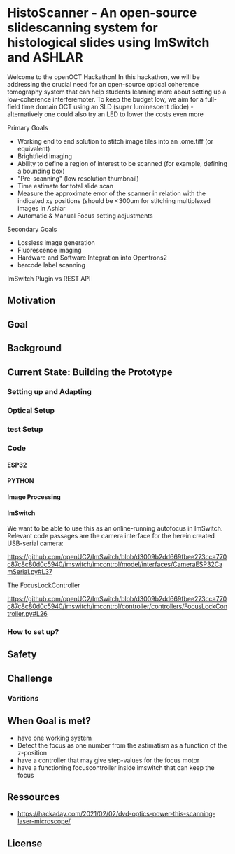 # HistoScanner - An open-source slidescanning system for histological slides using ImSwitch and ASHLAR

Welcome to the openOCT Hackathon! In this hackathon, we will be addressing the crucial need for an open-source optical coherence tomography system that can help students learning more about setting up a low-coherence interferemoter. To keep the budget low, we aim for a full-field time domain OCT using an SLD (super luminescent diode) - alternatively one could also try an LED to lower the costs even more


Primary Goals
- Working end to end solution to stitch image tiles into an .ome.tiff (or equivalent)
- Brightfield imaging
- Ability to define a region of interest to be scanned (for example, defining a bounding box)
- "Pre-scanning" (low resolution thumbnail)
- Time estimate for total slide scan
- Measure the approximate error of the scanner in relation with the indicated xy positions (should be <300um for stitching multiplexed images in Ashlar
- Automatic & Manual Focus setting adjustments

Secondary Goals
- Lossless image generation
- Fluorescence imaging
- Hardware and Software Integration into Opentrons2
- barcode label scanning



ImSwitch Plugin vs REST API




## Motivation


## Goal


## Background


## Current State: Building the Prototype


### Setting up and Adapting

### Optical Setup


### test Setup

### Code


#### ESP32


#### PYTHON

#### Image Processing


#### ImSwitch

We want to be able to use this as an online-running autofocus in ImSwitch. Relevant code passages are the camera interface for the herein created USB-serial camera:

https://github.com/openUC2/ImSwitch/blob/d3009b2dd669fbee273cca770c87c8c80d0c5940/imswitch/imcontrol/model/interfaces/CameraESP32CamSerial.py#L37

The FocusLockController

https://github.com/openUC2/ImSwitch/blob/d3009b2dd669fbee273cca770c87c8c80d0c5940/imswitch/imcontrol/controller/controllers/FocusLockController.py#L26

### How to set up?

## Safety

## Challenge

### Varitions

## When Goal is met?

- have one working system
- Detect the focus as one number from the astimatism as a function of the z-position
- have a controller that may give step-values for the focus motor
- have a functioning focuscontroller inside imswitch that can keep the focus

## Ressources
- https://hackaday.com/2021/02/02/dvd-optics-power-this-scanning-laser-microscope/


## License
